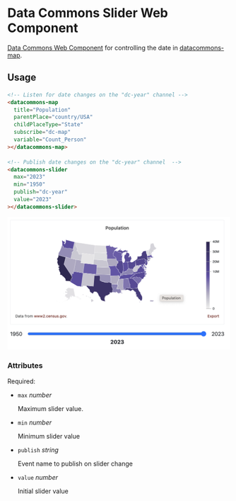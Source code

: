 # Data Commons Slider Web Component

[Data Commons Web Component](../../README.md) for controlling the date in [datacommons-map](./map.md).

## Usage

```html
<!-- Listen for date changes on the "dc-year" channel -->
<datacommons-map
  title="Population"
  parentPlace="country/USA"
  childPlaceType="State"
  subscribe="dc-map"
  variable="Count_Person"
></datacommons-map>

<!-- Publish date changes on the "dc-year" channel  -->
<datacommons-slider
  max="2023"
  min="1950"
  publish="dc-year"
  value="2023"
></datacommons-slider>
```

<img src="../assets/map-slider.png" width="620"/>

### Attributes

Required:

- `max` _number_

  Maximum slider value.

- `min` _number_

  Minimum slider value

- `publish` _string_

  Event name to publish on slider change

- `value` _number_

  Initial slider value
